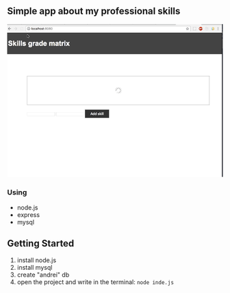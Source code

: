 ## Simple app about my professional skills
![Single Responsibility Principle image](./example.gif)

### Using 
- node.js
- express
- mysql

## Getting Started

1. install node.js
2. install mysql
3. create "andrei" db
4. open the project and write in the terminal: `node inde.js`
